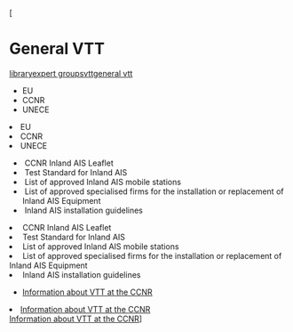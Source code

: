 [

# General VTT

<a href="/library" style="text-transform:lowercase;">Library</a><a href="/library/expert_groups" style="text-transform:lowercase;">Expert Groups</a><a href="/library/expert_groups/vtt" style="text-transform:lowercase;">VTT</a><a href="/library/expert_groups/vtt/general_vtt" style="text-transform:lowercase;">General VTT</a>  
  
  
  


*   EU
*   CCNR
*   UNECE

<li>EU</li><li>CCNR</li><li>UNECE</li>  
  
  


*   &nbsp;CCNR Inland AIS Leaflet
*   &nbsp;Test Standard for Inland AIS
*   &nbsp;List of approved Inland AIS mobile stations
*   &nbsp;List of approved specialised firms for the installation or replacement of Inland AIS Equipment
*   &nbsp;Inland AIS installation guidelines

<li>&nbsp;CCNR Inland AIS Leaflet</li><li>&nbsp;Test Standard for Inland AIS</li><li>&nbsp;List of approved Inland AIS mobile stations</li><li>&nbsp;List of approved specialised firms for the installation or replacement of Inland AIS Equipment</li><li>&nbsp;Inland AIS installation guidelines</li>  


*   <a href="http://www.ccr-zkr.org/13020700-en.html#06" target="_blank">Information about VTT at the CCNR</a>

<li><a href="http://www.ccr-zkr.org/13020700-en.html#06" target="_blank">Information about VTT at the CCNR</a></li><a href="http://www.ccr-zkr.org/13020700-en.html#06" target="_blank">Information about VTT at the CCNR</a>]